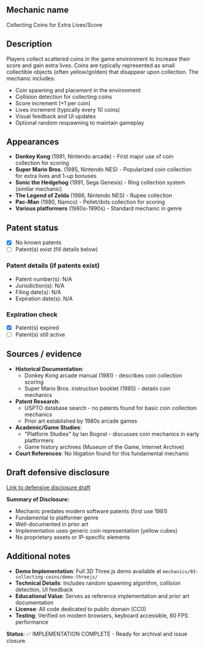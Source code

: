## Mechanic name
Collecting Coins for Extra Lives/Score

## Description
Players collect scattered coins in the game environment to increase their score and gain extra lives. Coins are typically represented as small collectible objects (often yellow/golden) that disappear upon collection. The mechanic includes:

- Coin spawning and placement in the environment
- Collision detection for collecting coins
- Score increment (+1 per coin)
- Lives increment (typically every 10 coins)
- Visual feedback and UI updates
- Optional random respawning to maintain gameplay

## Appearances
- **Donkey Kong** (1981, Nintendo arcade) - First major use of coin collection for scoring
- **Super Mario Bros.** (1985, Nintendo NES) - Popularized coin collection for extra lives and 1-up bonuses
- **Sonic the Hedgehog** (1991, Sega Genesis) - Ring collection system (similar mechanic)
- **The Legend of Zelda** (1986, Nintendo NES) - Rupee collection
- **Pac-Man** (1980, Namco) - Pellet/dots collection for scoring
- **Various platformers** (1980s-1990s) - Standard mechanic in genre

## Patent status
- [x] No known patents
- [ ] Patent(s) exist (fill details below)

### Patent details (if patents exist)
- Patent number(s): N/A
- Jurisdiction(s): N/A
- Filing date(s): N/A
- Expiration date(s): N/A

### Expiration check
- [x] Patent(s) expired
- [ ] Patent(s) still active

## Sources / evidence
- **Historical Documentation**: 
  - Donkey Kong arcade manual (1981) - describes coin collection scoring
  - Super Mario Bros. instruction booklet (1985) - details coin mechanics
- **Patent Research**:
  - USPTO database search - no patents found for basic coin collection mechanics
  - Prior art established by 1980s arcade games
- **Academic/Game Studies**:
  - "Platform Studies" by Ian Bogost - discusses coin mechanics in early platformers
  - Game history archives (Museum of the Game, Internet Archive)
- **Court References**: No litigation found for this fundamental mechanic

## Draft defensive disclosure
[Link to defensive disclosure draft](./defensive-disclosure-draft.md)

**Summary of Disclosure:**
- Mechanic predates modern software patents (first use 1981)
- Fundamental to platformer genre
- Well-documented in prior art
- Implementation uses generic coin representation (yellow cubes)
- No proprietary assets or IP-specific elements

## Additional notes
- **Demo Implementation**: Full 3D Three.js demo available at `mechanics/03-collecting-coins/demo-threejs/`
- **Technical Details**: Includes random spawning algorithm, collision detection, UI feedback
- **Educational Value**: Serves as reference implementation and prior art documentation
- **License**: All code dedicated to public domain (CC0)
- **Testing**: Verified on modern browsers, keyboard accessible, 60 FPS performance

**Status**: ✅ IMPLEMENTATION COMPLETE - Ready for archival and issue closure.